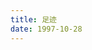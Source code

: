 ```yaml
---
title: 足迹
date: 1997-10-28
---
```


<div class="map" >
    <div id="myMap" style="height:600px;"></div>
</div>
<script type="text/javascript" src="/scripts/jquery.js"></script>
<script type="text/javascript" src="/scripts/echarts.min.js"></script>
